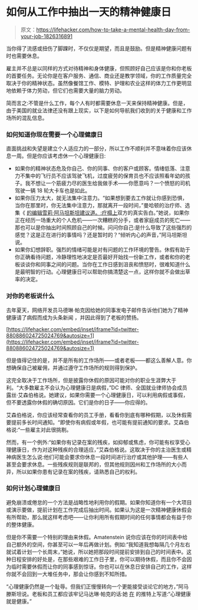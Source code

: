 # 如何从工作中抽出一天的精神健康日

> 原文：<https://lifehacker.com/how-to-take-a-mental-health-day-from-your-job-1826316891>

当你得了流感或扭伤了脚踝时，不仅仅是期望，而且是鼓励。但是精神健康问题有时也需要休息。



雇主并不总是以同样的方式对待精神和身体健康，但照顾好自己应该是你和你老板的首要任务。无论你是在客户服务、通信、商业还是教学领域，你的工作质量完全取决于你的精神状态。虽然像餐馆工作、模特、护理和农业这样的体力工作更明显地依赖于体力劳动，但它们也需要大量的脑力劳动。

简而言之:不管是什么工作，每个人有时都需要休息一天来保持精神健康。但是，由于美国的就业法律还没有跟上现实，以下是如何导航我们收到的关于健康和工作场所的混乱信息。

### 如何知道你现在需要一个心理健康日

直面挑战和失望是建立个人适应力的一部分，所以工作不顺利并不意味着你应该休息一周。但是你应该考虑休一个心理健康日:

*   如果你的精神状态危及你自己、你的同事、你的客户或顾客。情绪低落、注意力不集中的飞行员不应该驾驶飞机，过度疲劳的保育员也不应该照看年幼的孩子。我不想让一个筋疲力尽的医生给我做手术——你愿意吗？一个愤怒的司机驾驶一辆 18 轮大卡车也是如此。
*   如果你压力太大，就无法集中注意力。“如果想到要去工作就让你感到恐惧，当你在那里时，你无法集中注意力，那就离开一段时间，”曼哈顿的治疗师、选集《 [的编辑雪莉·阿马坦斯坦建议道。:疗榻上](https://www.goodreads.com/book/show/28819018-how-does-that-make-you-feel)双方的真实告白。”她说，如果你正在经历一场重大的个人危机——一次糟糕的分手，或者家庭成员的死亡——那也可以是你抽出时间照顾自己的时候。问问你自己:是什么导致了这些强烈的感觉？这是正在进行的事情吗？还是暂时的？“倾听内心的声音，”阿马坦斯坦说。
*   如果你幻想辞职。强烈的情绪可能是对有问题的工作环境的警告。休假有助于你正确看待问题，冷静理性地决定是否最好开始找一份新工作，或者和你的老板谈谈你和同事之间的问题。当你在工作日感到沮丧和愤怒时，很难知道什么是最明智的行动。心理健康日可以帮助你搞清楚这一点，这样你就不会做出草率的决定。

### 对你的老板说什么

去年夏天，网络开发员马德琳·帕克因给她的同事发电子邮件告诉他们她为了精神健康请了病假而成为头条新闻 ，并因此得到了老板的赞扬。

 [https://lifehacker.com/embed/inset/iframe?id=twitter-880886024725024769&autosize=1](https://lifehacker.com/embed/inset/iframe?id=twitter-880886024725024769&autosize=1) 

但是值得记住的是，并不是所有的工作场所——或者老板——都这么善解人意。你想确保自己被雇佣，并通过遵守工作场所的规则得到保护。

这完全取决于工作场所，但是披露你休假的原因可能对你的职业生涯弊大于利。“大多数雇主不会认为心理健康日是病假，”DC 律师、全国就业律师协会成员露丝·艾森伯格说。她建议，如果你需要一个心理健康日，可以利用病假或事假，但不要透露你休假的确切原因。它们是你的日子——你应得的。

艾森伯格说，你应该经常查看你的员工手册，看看你到底有哪种假期，以及休假需要提前多长时间通知。“即使你有病假或年假，也可能有提前通知的要求。艾森伯格说:“一些雇主对此很挑剔。

然而，有一个例外:“如果你有记录在案的残疾，如抑郁或焦虑，你可能有权享受心理健康日，作为对这种残疾的合理适应，”艾森伯格说。这取决于你的主治医生或精神病医生怎么说:他们可能会要求你休息一段时间进行治疗或其他护理——有些人甚至会要求休息。一些残疾规则是联邦的，但其他规则因州和工作场所的大小而异，所以如果你患有记录在案的残疾，请熟悉自己的权利。

### 如何计划心理健康日

避免崩溃或倦怠的一个方法是战略性地利用你的假期。如果你知道你有一个大项目或演示要做，提前计划在工作完成后抽出时间。如果认为这是一次精神健康休假会有所帮助，那么就这样考虑吧——让你利用所有假期时间的任何事情都会有益于你的整体健康。

但是你不需要一个特别的理由来休假。Amatenstein 说你应该在你的时间表中给自己额外的空间，你甚至可以一年后再做计划。例如:“我知道我想每隔几个月左右就试着计划一个长周末，”她说，所以她把那段时间提前安排到自己的时间表中。这种日程安排的好处是，在那些艰难的工作日子里，你可以期待休假，而且你不会因为临时需要休假而让你的同事感到惊讶。你也可以在休息日安排自己的工作，这样你就不会回到一大堆任务中，那会让你感到不知所措。

“心理健康仍然是一个耻辱。但我们正慢慢转向一个更能接受谈论它的地方，”阿马滕斯坦说。老板和员工都应该牢记马达琳·帕克的话:她 [在](https://twitter.com/madalynrose/status/881262327550619648) 的推特上写道:“心理健康就是健康。”